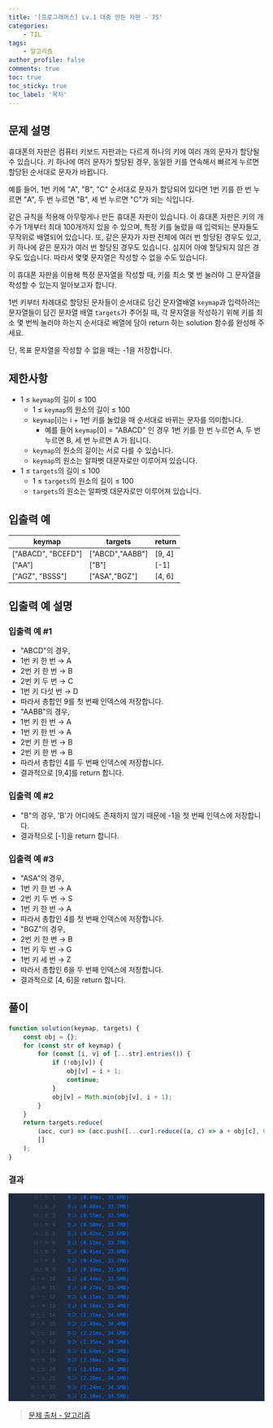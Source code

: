 ```yaml
---
title: '[프로그래머스] Lv.1 대충 만든 자판 - JS'
categories:
    - TIL
tags:
    - 알고리즘
author_profile: false
comments: true
toc: true
toc_sticky: true
toc_label: '목차'
---
```


## 문제 설명

휴대폰의 자판은 컴퓨터 키보드 자판과는 다르게 하나의 키에 여러 개의 문자가 할당될 수 있습니다. 키 하나에 여러 문자가 할당된 경우, 동일한 키를 연속해서 빠르게 누르면 할당된 순서대로 문자가 바뀝니다.

예를 들어, 1번 키에 "A", "B", "C" 순서대로 문자가 할당되어 있다면 1번 키를 한 번 누르면 "A", 두 번 누르면 "B", 세 번 누르면 "C"가 되는 식입니다.

같은 규칙을 적용해 아무렇게나 만든 휴대폰 자판이 있습니다. 이 휴대폰 자판은 키의 개수가 1개부터 최대 100개까지 있을 수 있으며, 특정 키를 눌렀을 때 입력되는 문자들도 무작위로 배열되어 있습니다. 또, 같은 문자가 자판 전체에 여러 번 할당된 경우도 있고, 키 하나에 같은 문자가 여러 번 할당된 경우도 있습니다. 심지어 아예 할당되지 않은 경우도 있습니다. 따라서 몇몇 문자열은 작성할 수 없을 수도 있습니다.

이 휴대폰 자판을 이용해 특정 문자열을 작성할 때, 키를 최소 몇 번 눌러야 그 문자열을 작성할 수 있는지 알아보고자 합니다.

1번 키부터 차례대로 할당된 문자들이 순서대로 담긴 문자열배열 `keymap`과 입력하려는 문자열들이 담긴 문자열 배열 `targets`가 주어질 때, 각 문자열을 작성하기 위해 키를 최소 몇 번씩 눌러야 하는지 순서대로 배열에 담아 return 하는 solution 함수를 완성해 주세요.

단, 목표 문자열을 작성할 수 없을 때는 -1을 저장합니다.

## 제한사항

-   1 ≤ `keymap`의 길이 ≤ 100
    -   1 ≤ `keymap`의 원소의 길이 ≤ 100
    -   `keymap`[i]는 i + 1번 키를 눌렀을 때 순서대로 바뀌는 문자를 의미합니다.
        -   예를 들어 `keymap`[0] = "ABACD" 인 경우 1번 키를 한 번 누르면 A, 두 번 누르면 B, 세 번 누르면 A 가 됩니다.
    -   `keymap`의 원소의 길이는 서로 다를 수 있습니다.
    -   `keymap`의 원소는 알파벳 대문자로만 이루어져 있습니다.
-   1 ≤ `targets`의 길이 ≤ 100
    -   1 ≤ `targets`의 원소의 길이 ≤ 100
    -   `targets`의 원소는 알파벳 대문자로만 이루어져 있습니다.

## 입출력 예

| keymap             | targets         | return |
| ------------------ | --------------- | ------ |
| ["ABACD", "BCEFD"] | ["ABCD","AABB"] | [9, 4] |
| ["AA"]             | ["B"]           | [-1]   |
| ["AGZ", "BSSS"]    | ["ASA","BGZ"]   | [4, 6] |

## 입출력 예 설명

### 입출력 예 #1

-   "ABCD"의 경우,
-   1번 키 한 번 → A
-   2번 키 한 번 → B
-   2번 키 두 번 → C
-   1번 키 다섯 번 → D
-   따라서 총합인 9를 첫 번째 인덱스에 저장합니다.
-   "AABB"의 경우,
-   1번 키 한 번 → A
-   1번 키 한 번 → A
-   2번 키 한 번 → B
-   2번 키 한 번 → B
-   따라서 총합인 4를 두 번째 인덱스에 저장합니다.
-   결과적으로 [9,4]를 return 합니다.

### 입출력 예 #2

-   "B"의 경우, 'B'가 어디에도 존재하지 않기 때문에 -1을 첫 번째 인덱스에 저장합니다.
-   결과적으로 [-1]을 return 합니다.

### 입출력 예 #3

-   "ASA"의 경우,
-   1번 키 한 번 → A
-   2번 키 두 번 → S
-   1번 키 한 번 → A
-   따라서 총합인 4를 첫 번째 인덱스에 저장합니다.
-   "BGZ"의 경우,
-   2번 키 한 번 → B
-   1번 키 두 번 → G
-   1번 키 세 번 → Z
-   따라서 총합인 6을 두 번째 인덱스에 저장합니다.
-   결과적으로 [4, 6]을 return 합니다.

## 풀이

```javascript
function solution(keymap, targets) {
    const obj = {};
    for (const str of keymap) {
        for (const [i, v] of [...str].entries()) {
            if (!obj[v]) {
                obj[v] = i + 1;
                continue;
            }
            obj[v] = Math.min(obj[v], i + 1);
        }
    }
    return targets.reduce(
        (acc, cur) => (acc.push([...cur].reduce((a, c) => a + obj[c], 0) || -1), acc),
        []
    );
}
```

### 결과

![result](/assets/images/2023/09/14/algorithm-67-result.png)

> [문제 출처 - 알고리즘](https://school.programmers.co.kr/learn/courses/30/lessons/160586)

